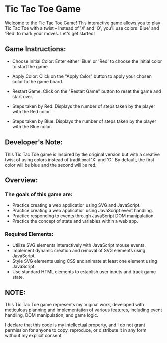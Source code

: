 # Tic Tac Toe Game

Welcome to the Tic Tac Toe Game! This interactive game allows you to play Tic Tac Toe with a twist – instead of 'X' and 'O', you'll use colors 'Blue' and 'Red' to mark your moves. Let's get started!

## Game Instructions:

- Choose Initial Color: Enter either 'Blue' or 'Red' to choose the initial color to start the game.

- Apply Color: Click on the "Apply Color" button to apply your chosen color to the game board.

- Restart Game: Click on the "Restart Game" button to reset the game and start over.

- Steps taken by Red: Displays the number of steps taken by the player with the Red color.

- Steps taken by Blue: Displays the number of steps taken by the player with the Blue color.

## Developer's Note:

This Tic Tac Toe game is inspired by the original version but with a creative twist of using colors instead of traditional 'X' and 'O'. By default, the first color will be blue and the second will be red.

## Overview:

### The goals of this game are:

- Practice creating a web application using SVG and JavaScript.
- Practice creating a web application using JavaScript event handling.
- Practice responding to events through JavaScript DOM manipulation.
- Practice the concept of state and variables within a web app.

### Required Elements:

- Utilize SVG elements interactively with JavaScript mouse events.
- Implement dynamic creation and removal of SVG elements using JavaScript.
- Style SVG elements using CSS and animate at least one element using JavaScript.
- Use standard HTML elements to establish user inputs and track game state.

## NOTE:

This Tic Tac Toe game represents my original work, developed with meticulous planning and implementation of various features, including event handling, DOM manipulation, and game logic.

I declare that this code is my intellectual property, and I do not grant permission for anyone to copy, reproduce, or distribute it in any form without my explicit consent.
